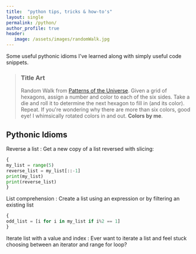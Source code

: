 ```yaml
---
title:  "python tips, tricks & how-to's"
layout: single
permalink: /python/
author_profile: true
header:
   image: /assets/images/randomWalk.jpg
---
```


Some useful pythonic idioms I've learned along with simply useful code snippets.

> ### Title Art
>
> Random Walk from [Patterns of the Universe](https://www.amazon.com/Patterns-Universe-Coloring-Adventure-Beauty/dp/1615193235). Given a grid of hexagons, assign a number and color to each of the six sides. Take a die and roll it to determine the next hexagon to fill in (and its color). Repeat. If you're wondering why there are more than six colors, good eye! I whimsically rotated colors in and out. **Colors by me**.

## Pythonic Idioms

Reverse a list
: Get a new copy of a list reversed with slicing:
```python
{
my_list = range(5)
reverse_list = my_list[::-1]
print(my_list)
print(reverse_list)
}
```

List comprehension
: Create a list using an expression or by filtering an existing list
```python
{
odd_list = [i for i in my_list if i%2 == 1]
}
```

Iterate list with a value and index
: Ever want to iterate a list and feel stuck choosing between an iterator and range for loop?
